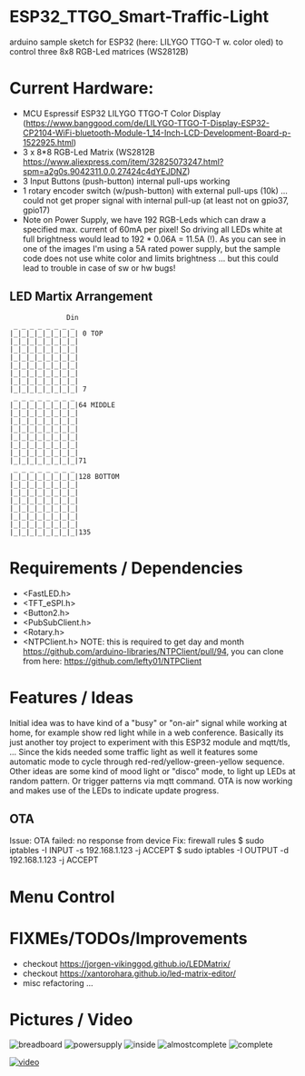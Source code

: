 # ESP32_TTGO_Smart-Traffic-Light
arduino sample sketch for ESP32 (here: LILYGO TTGO-T w. color oled) to control three 8x8 RGB-Led matrices (WS2812B)


# Current Hardware:
* MCU Espressif ESP32 LILYGO TTGO-T Color Display (https://www.banggood.com/de/LILYGO-TTGO-T-Display-ESP32-CP2104-WiFi-bluetooth-Module-1_14-Inch-LCD-Development-Board-p-1522925.html)
* 3 x 8*8 RGB-Led Matrix (WS2812B https://www.aliexpress.com/item/32825073247.html?spm=a2g0s.9042311.0.0.27424c4dYEJDNZ)
* 3 Input Buttons (push-button) internal pull-ups working
* 1 rotary encoder switch (w/push-button) with external pull-ups (10k) ... could not get proper signal with internal pull-up (at least not on gpio37, gpio17)
* Note on Power Supply, we have 192 RGB-Leds which can draw a specified max. current of 60mA per pixel! So driving all LEDs white at full brightness would lead to 192 * 0.06A = 11.5A (!). As you can see in one of the images I'm using a 5A rated power supply, but the sample code does not use white color and limits brightness ... but this could lead to trouble in case of sw or hw bugs!



## LED Martix Arrangement
                  Din
     _ _ _ _ _ _ _ _
    |_|_|_|_|_|_|_|_| 0 TOP
    |_|_|_|_|_|_|_|_|
    |_|_|_|_|_|_|_|_|
    |_|_|_|_|_|_|_|_|
    |_|_|_|_|_|_|_|_|
    |_|_|_|_|_|_|_|_|
    |_|_|_|_|_|_|_|_|
    |_|_|_|_|_|_|_|_| 7
     _ _ _ _ _ _ _ _
    |_|_|_|_|_|_|_|_|64 MIDDLE
    |_|_|_|_|_|_|_|_|
    |_|_|_|_|_|_|_|_|
    |_|_|_|_|_|_|_|_|
    |_|_|_|_|_|_|_|_|
    |_|_|_|_|_|_|_|_|
    |_|_|_|_|_|_|_|_|
    |_|_|_|_|_|_|_|_|71
     _ _ _ _ _ _ _ _
    |_|_|_|_|_|_|_|_|128 BOTTOM
    |_|_|_|_|_|_|_|_|
    |_|_|_|_|_|_|_|_|
    |_|_|_|_|_|_|_|_|
    |_|_|_|_|_|_|_|_|
    |_|_|_|_|_|_|_|_|
    |_|_|_|_|_|_|_|_|
    |_|_|_|_|_|_|_|_|135


# Requirements / Dependencies
* <FastLED.h>
* <TFT_eSPI.h>
* <Button2.h>
* <PubSubClient.h>
* <Rotary.h>
* <NTPClient.h> NOTE: this is required to get day and month  https://github.com/arduino-libraries/NTPClient/pull/94, you can clone from here: https://github.com/lefty01/NTPClient


# Features / Ideas
Initial idea was to have kind of a "busy" or "on-air" signal while working at home, for example show red light while in a web conference.
Basically its just another toy project to experiment with this ESP32 module and mqtt/tls, ...
Since the kids needed some traffic light as well it features some automatic mode to cycle through red-red/yellow-green-yellow sequence.
Other ideas are some kind of mood light or "disco" mode, to light up LEDs at random pattern. Or trigger patterns via mqtt command.
OTA is now working and makes use of the LEDs to indicate update progress.
## OTA
Issue: OTA failed: no response from device
Fix:   firewall rules
       $ sudo iptables -I INPUT  -s 192.168.1.123 -j ACCEPT
       $ sudo iptables -I OUTPUT -d 192.168.1.123 -j ACCEPT


# Menu Control



# FIXMEs/TODOs/Improvements
* checkout https://jorgen-vikinggod.github.io/LEDMatrix/
* checkout https://xantorohara.github.io/led-matrix-editor/
* misc refactoring ...



# Pictures / Video

![breadboard](breadboard.jpg)
![powersupply](powersupply.jpg)
![inside](inside.jpg)
![almostcomplete](almost-complete.jpg)
![complete](complete.jpg)


[![video](https://i9.ytimg.com/vi/QbBckom8IyI/mq1.jpg)](https://youtu.be/QbBckom8IyI "Video")

